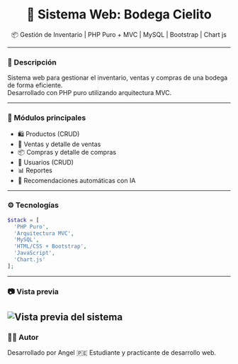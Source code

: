 <h1 align="center">🛒 Sistema Web: Bodega Cielito</h1>

<p align="center">
  📦 Gestión de Inventario | PHP Puro + MVC | MySQL | Bootstrap | Chart js
</p>

---

### 🚀 Descripción

Sistema web para gestionar el inventario, ventas y compras de una bodega de forma eficiente.  
Desarrollado con PHP puro utilizando arquitectura MVC.

---

### 📌 Módulos principales

- 🛍️ Productos (CRUD)
- 🧾 Ventas y detalle de ventas
- 📦 Compras y detalle de compras
- 👥 Usuarios (CRUD)
- 📊 Reportes
- 🧠 Recomendaciones automáticas con IA

---

### ⚙️ Tecnologías

```php
$stack = [
  'PHP Puro',
  'Arquitectura MVC',
  'MySQL',
  'HTML/CSS + Bootstrap',
  'JavaScript',
  'Chart.js'
];
```
---
### 📷 Vista previa

![Vista previa del sistema](https://raw.githubusercontent.com/GaelTech404/bodega_cielito/main/public/assets/img/sistema_web.png)
---
### 🧑‍💻 Autor
Desarrollado por Angel 🇵🇪
Estudiante y practicante de desarrollo web.
